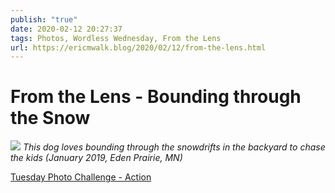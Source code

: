 ```yaml
---
publish: "true"
date: 2020-02-12 20:27:37
tags: Photos, Wordless Wednesday, From the Lens
url: https://ericmwalk.blog/2020/02/12/from-the-lens.html
---
```


# From the Lens - Bounding through the Snow

![](https://ericmwalk.blog/uploads/2021/92be263e28.jpg)
*This dog loves bounding through the snowdrifts in the backyard to chase the kids (January 2019, Eden Prairie, MN)*

<a href="https://dutchgoesthephoto.net/2020/02/11/tuesday-photo-challenge-action/">Tuesday Photo Challenge - Action</a>
